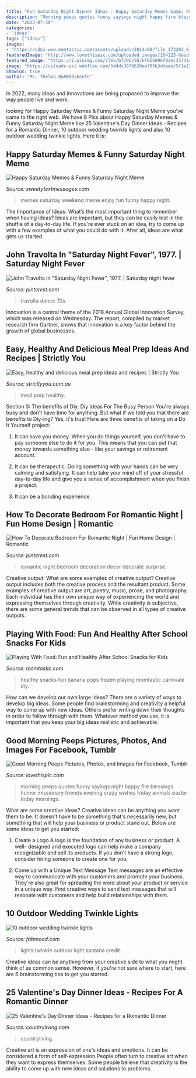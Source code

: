 ```yaml
---
title: "Fun Saturday Night Dinner Ideas : Happy Saturday Memes &amp; Funny Saturday Night Meme"
description: "Morning peeps quotes funny sayings night happy fire blessings humor missionary friends evening crazy wishes friday animals easter today mornings"
date: "2023-07-30"
categories:
- "ideas"
tags: ["ideas"]
images:
- "https://cdn1-www.momtastic.com/assets/uploads/2014/08/file_173203_6_120613-pops7.jpg"
featuredImage: "http://www.lovethispic.com/uploaded_images/164225-Good-Morning-Peeps.jpg?2"
featured_image: "https://i.pinimg.com/736x/bf/0b/50/bf0b5096f92ec357d1c4a02c489e4846.jpg"
image: "https://uploads-ssl.webflow.com/5d4dc3878620ae705b3ddaee/5f3e133db7114093f4e27b4a_high_res.jpg"
ShowToc: true
author: "Ms. Thelma O&#039;Keefe"
---
```



In 2022, many ideas and innovations are being proposed to improve the way people live and work.

	

		
looking for Happy Saturday Memes &amp; Funny Saturday Night Meme you've came to the right web. We have 8 Pics about Happy Saturday Memes &amp; Funny Saturday Night Meme like 25 Valentine&#039;s Day Dinner Ideas - Recipes for a Romantic Dinner, 10 outdoor wedding twinkle lights and also 10 outdoor wedding twinkle lights. Here it is:
		
    
## Happy Saturday Memes &amp; Funny Saturday Night Meme

<img loading=lazy src="https://sweetytextmessages.com/wp-content/uploads/2017/12/Weekend-Is-Here-Meme.jpg" onerror="this.onerror=null;this.src='https://tse1.mm.bing.net/th?id=OIP.j33gTBY0_pUxDbkq3H_UrQHaMA&amp;pid=15.1';" alt="Happy Saturday Memes &amp; Funny Saturday Night Meme">

_Source: sweetytextmessages.com_

>memes saturday weekend meme enjoy fun funny happy night. 

	

The Importance of Ideas: What’s the most important thing to remember when having ideas?
Ideas are important, but they can be easily lost in the shuffle of a day-to-day life. If you're ever stuck on an idea, try to come up with a few examples of what you could do with it. After all, ideas are what gets us started.

    
## John Travolta In &quot;Saturday Night Fever&quot;, 1977. | Saturday Night Fever

<img loading=lazy src="https://i.pinimg.com/736x/bf/0b/50/bf0b5096f92ec357d1c4a02c489e4846.jpg" onerror="this.onerror=null;this.src='https://tse2.mm.bing.net/th?id=OIP.z7O-pyFMdHNmBm9f2rnJswHaOp&amp;pid=15.1';" alt="John Travolta in &quot;Saturday Night Fever&quot;, 1977. | Saturday night fever">

_Source: pinterest.com_

>travolta dance 70s. 

	

Innovation is a central theme of the 2018 Annual Global Innovation Survey, which was released on Wednesday. The report, compiled by market research firm Gartner, shows that innovation is a key factor behind the growth of global businesses.

    
## Easy, Healthy And Delicious Meal Prep Ideas And Recipes | Strictly You

<img loading=lazy src="https://uploads-ssl.webflow.com/5d4dc3878620ae705b3ddaee/5f3e133db7114093f4e27b4a_high_res.jpg" onerror="this.onerror=null;this.src='https://tse3.mm.bing.net/th?id=OIP.AHzirG3wm794i9y1iuW3sQHaF7&amp;pid=15.1';" alt="Easy, healthy and delicious meal prep ideas and recipes | Strictly You">

_Source: strictlyyou.com.au_

>meal prep healthy. 

	

Section 3: The benefits of Diy.
Diy Ideas For The Busy Person
You're always busy and don't have time for anything. But what if we told you that there are benefits to Diy-ing? Yes, it's true! Here are three benefits of taking on a Do It Yourself project:

1. It can save you money. When you do things yourself, you don't have to pay someone else to do it for you. This means that you can put that money towards something else - like your savings or retirement account.

2. It can be therapeutic. Doing something with your hands can be very calming and satisfying. It can help take your mind off of your stressful day-to-day life and give you a sense of accomplishment when you finish a project.

3. It can be a bonding experience.

    
## How To Decorate Bedroom For Romantic Night | Fun Home Design | Romantic

<img loading=lazy src="https://i.pinimg.com/736x/ed/a3/c2/eda3c2656a0a4ba3037cf5cc889ea669.jpg" onerror="this.onerror=null;this.src='https://tse1.mm.bing.net/th?id=OIP.8BowZUlCjyGm3ugAQfcH5AHaJN&amp;pid=15.1';" alt="How To Decorate Bedroom For Romantic Night | Fun Home Design | Romantic">

_Source: pinterest.com_

>romantic night bedroom decoration decor decorate surprise. 

	

Creative output: What are some examples of creative output?
Creative output includes both the creative process and the resultant product. Some examples of creative output are art, poetry, music, prose, and photography. Each individual has their own unique way of experiencing the world and expressing themselves through creativity. While creativity is subjective, there are some general trends that can be observed in all types of creative outputs.

    
## Playing With Food: Fun And Healthy After School Snacks For Kids

<img loading=lazy src="https://cdn1-www.momtastic.com/assets/uploads/2014/08/file_173203_6_120613-pops7.jpg" onerror="this.onerror=null;this.src='https://tse3.mm.bing.net/th?id=OIP.bJyfGC1tfY-6rRmPstRbTgHaFg&amp;pid=15.1';" alt="Playing With Food: Fun and Healthy After School Snacks for Kids">

_Source: momtastic.com_

>healthy snacks fun banana pops frozen playing momtastic carnivale diy. 

	

How can we develop our own large ideas?
There are a variety of ways to develop big ideas. Some people find brainstorming and creativity a helpful way to come up with new ideas. Others prefer writing down their thoughts in order to follow through with them. Whatever method you use, it is important that you keep your big ideas realistic and achievable.

    
## Good Morning Peeps Pictures, Photos, And Images For Facebook, Tumblr

<img loading=lazy src="http://www.lovethispic.com/uploaded_images/164225-Good-Morning-Peeps.jpg?2" onerror="this.onerror=null;this.src='https://tse2.mm.bing.net/th?id=OIP.vC43P6aeU9DAljvF4ILSvgHaMM&amp;pid=15.1';" alt="Good Morning Peeps Pictures, Photos, and Images for Facebook, Tumblr">

_Source: lovethispic.com_

>morning peeps quotes funny sayings night happy fire blessings humor missionary friends evening crazy wishes friday animals easter today mornings. 

	

What are some creative ideas?
Creative ideas can be anything you want them to be. It doesn't have to be something that's necessarily new, but something that will help your business or product stand out. Below are some ideas to get you started:
1. Create a Logo
A logo is the foundation of any business or product. A well- designed and executed logo can help make a company recognizable and sell its products. If you don't have a strong logo, consider hiring someone to create one for you.

2. Come up with a Unique Text Message
Text messages are an effective way to communicate with your customers and promote your business. They're also great for spreading the word about your product or service in a unique way. Find creative ways to send text messages that will resonate with customers and help build relationships with them.


    
## 10 Outdoor Wedding Twinkle Lights

<img loading=lazy src="http://www.fabmood.com/wp-content/uploads/2014/11/113.jpg" onerror="this.onerror=null;this.src='https://tse2.mm.bing.net/th?id=OIP.y0dNtOy_U_06LxC9FgHgjAHaLH&amp;pid=15.1';" alt="10 outdoor wedding twinkle lights">

_Source: fabmood.com_

>lights twinkle outdoor light santana credit. 

	

Creative ideas can be anything from your creative side to what you might think of as common sense. However, if you're not sure where to start, here are 5 brainstorming tips to get you started.

    
## 25 Valentine&#039;s Day Dinner Ideas - Recipes For A Romantic Dinner

<img loading=lazy src="http://clv.h-cdn.co/assets/16/01/1452275586-gettyimages-556438689.jpg" onerror="this.onerror=null;this.src='https://tse4.mm.bing.net/th?id=OIP.Qt8gI_QViAEAVeBoZ8260AHaLH&amp;pid=15.1';" alt="25 Valentine&#039;s Day Dinner Ideas - Recipes for a Romantic Dinner">

_Source: countryliving.com_

>countryliving. 

	

Creative art is an expression of one's ideas and emotions. It can be considered a form of self-expression.People often turn to creative art when they want to express themselves. Some people believe that creativity is the ability to come up with new ideas and solutions to problems.

